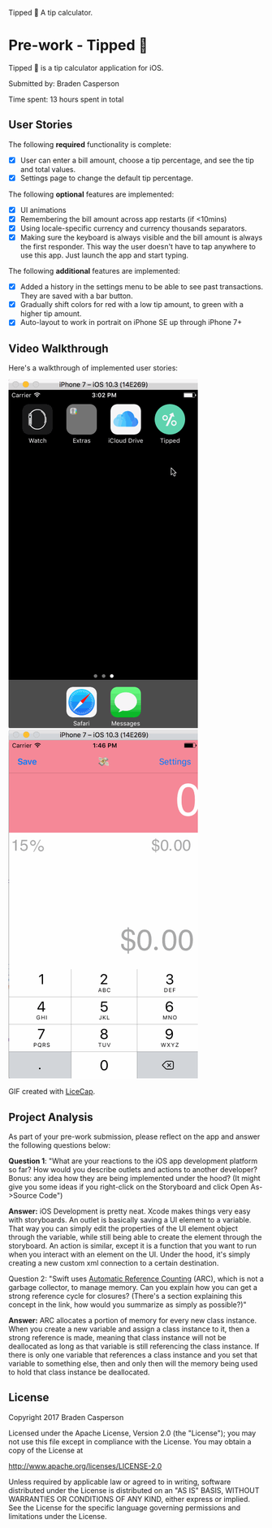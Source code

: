 Tipped 💸
A tip calculator.

# Pre-work - Tipped 💸

Tipped 💸 is a tip calculator application for iOS.

Submitted by: Braden Casperson

Time spent: 13 hours spent in total

## User Stories

The following **required** functionality is complete:

* [x] User can enter a bill amount, choose a tip percentage, and see the tip and total values.
* [x] Settings page to change the default tip percentage.

The following **optional** features are implemented:
* [x] UI animations
* [x] Remembering the bill amount across app restarts (if <10mins)
* [x] Using locale-specific currency and currency thousands separators.
* [x] Making sure the keyboard is always visible and the bill amount is always the first responder. This way the user doesn't have to tap anywhere to use this app. Just launch the app and start typing.

The following **additional** features are implemented:

- [x] Added a history in the settings menu to be able to see past transactions. They are saved with a bar button.
- [x] Gradually shift colors for red with a low tip amount, to green with a higher tip amount.
- [x] Auto-layout to work in portrait on iPhone SE up through iPhone 7+

## Video Walkthrough 

Here's a walkthrough of implemented user stories:

![](gifs/Normal-Walkthrough.gif)
![](gifs/Region-Change.gif)

GIF created with [LiceCap](http://www.cockos.com/licecap/).

## Project Analysis

As part of your pre-work submission, please reflect on the app and answer the following questions below:

**Question 1**: "What are your reactions to the iOS app development platform so far? How would you describe outlets and actions to another developer? Bonus: any idea how they are being implemented under the hood? (It might give you some ideas if you right-click on the Storyboard and click Open As->Source Code")

**Answer:** iOS Development is pretty neat. Xcode makes things very easy with storyboards. An outlet is basically saving a UI element to a variable. That way you can simply edit the properties of the UI element object through the variable, while still being able to create the element through the storyboard. An action is similar, except it is a function that you want to run when you interact with an element on the UI. Under the hood, it's simply creating a new custom xml connection to a certain destination.

Question 2: "Swift uses [Automatic Reference Counting](https://developer.apple.com/library/content/documentation/Swift/Conceptual/Swift_Programming_Language/AutomaticReferenceCounting.html#//apple_ref/doc/uid/TP40014097-CH20-ID49) (ARC), which is not a garbage collector, to manage memory. Can you explain how you can get a strong reference cycle for closures? (There's a section explaining this concept in the link, how would you summarize as simply as possible?)"

**Answer:** ARC allocates a portion of memory for every new class instance. When you create a new variable and assign a class instance to it, then a strong reference is made, meaning that class instance will not be deallocated as long as that variable is still referencing the class instance. If there is only one variable that references a class instance and you set that variable to something else, then and only then will the memory being used to hold that class instance be deallocated.


## License

Copyright 2017 Braden Casperson

Licensed under the Apache License, Version 2.0 (the "License");
you may not use this file except in compliance with the License.
You may obtain a copy of the License at

http://www.apache.org/licenses/LICENSE-2.0

Unless required by applicable law or agreed to in writing, software
distributed under the License is distributed on an "AS IS" BASIS,
WITHOUT WARRANTIES OR CONDITIONS OF ANY KIND, either express or implied.
See the License for the specific language governing permissions and
limitations under the License.
